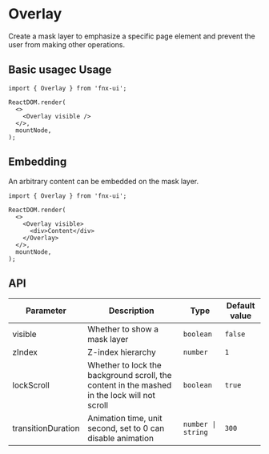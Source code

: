 # Overlay

Create a mask layer to emphasize a specific page element and prevent the user from making other operations.

## Basic usagec Usage

```tsx | pure
import { Overlay } from 'fnx-ui';

ReactDOM.render(
  <>
    <Overlay visible />
  </>,
  mountNode,
);
```

## Embedding

An arbitrary content can be embedded on the mask layer.

```tsx | pure
import { Overlay } from 'fnx-ui';

ReactDOM.render(
  <>
    <Overlay visible>
      <div>Content</div>
    </Overlay>
  </>,
  mountNode,
);
```

## API

| Parameter          | Description                                                                                  | Type               | Default value |
| ------------------ | -------------------------------------------------------------------------------------------- | ------------------ | ------------- |
| visible            | Whether to show a mask layer                                                                 | `boolean`          | `false`       |
| zIndex             | Z-index hierarchy                                                                            | `number`           | `1`           |
| lockScroll         | Whether to lock the background scroll, the content in the mashed in the lock will not scroll | `boolean`          | `true`        |
| transitionDuration | Animation time, unit second, set to 0 can disable animation                                  | `number \| string` | `300`         |

